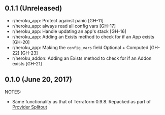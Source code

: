## 0.1.1 (Unreleased)

* r/heroku_app: Protect against panic [GH-11]
* r/heroku_app: always read all config vars [GH-17]
* r/heroku_app: Handle updating an app's stack [GH-16]
* r/heroku_app: Adding an Exists method to check for if an App exists [GH-20]
* r/heroku_app: Making the `config_vars` field Optional + Computed [GH-22] [GH-23]
* r/heroku_addon: Adding an Exists method to check for if an Addon exists [GH-21]

## 0.1.0 (June 20, 2017)

NOTES:

* Same functionality as that of Terraform 0.9.8. Repacked as part of [Provider Splitout](https://www.hashicorp.com/blog/upcoming-provider-changes-in-terraform-0-10/)
